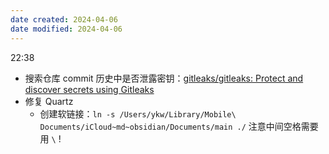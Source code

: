 ```yaml
---
date created: 2024-04-06
date modified: 2024-04-06
---
```

22:38
+ 搜索仓库 commit 历史中是否泄露密钥：[gitleaks/gitleaks: Protect and discover secrets using Gitleaks](https://github.com/gitleaks/gitleaks)
+ 修复 Quartz
	+ 创建软链接：`ln -s /Users/ykw/Library/Mobile\ Documents/iCloud~md~obsidian/Documents/main ./` 注意中间空格需要用 `\` !

